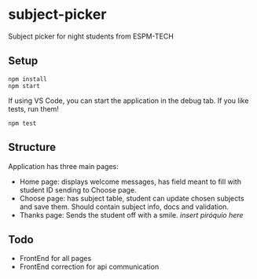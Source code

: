 # subject-picker
Subject picker for night students from ESPM-TECH

## Setup
```
npm install
npm start
```
If using VS Code, you can start the application in the debug tab.
If you like tests, run them!
```
npm test
```

## Structure
Application has three main pages:
- Home page: displays welcome messages, has field meant to fill with student ID sending to Choose page.
- Choose page: has subject table, student can update chosen subjects and save them. Should contain subject info, docs and validation.
- Thanks page: Sends the student off with a smile. *insert piróquio here*


## Todo
- FrontEnd for all pages
- FrontEnd correction for api communication